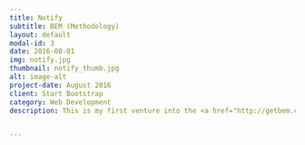 ```yaml
---
title: Notify
subtitle: BEM (Methodology)
layout: default
modal-id: 3
date: 2016-08-01
img: notify.jpg
thumbnail: notify_thumb.jpg
alt: image-alt
project-date: August 2016
client: Start Bootstrap
category: Web Development
description: This is my first venture into the <a href="http://getbem.com/">BEM</a>(Block Element Modifier) Methodology. I really appreciate approachability of BEM standards and hope to use it on larger projects in the future so I can fully utilize the reusability of components that it is known for. <br><br><strong>View Live <a href="http://secur-itnet.com">Notify Marketing Site</a></strong>


---
```

